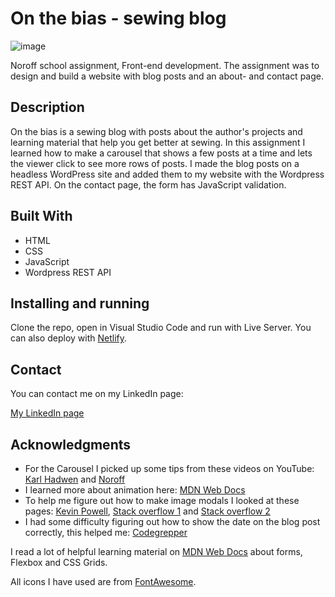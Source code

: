 # On the bias - sewing blog

![image](https://raw.githubusercontent.com/toratapp/teidsvag-portfolio/main/images/onthebias-home-web.jpg)

Noroff school assignment, Front-end development. The assignment was to design and build a website with blog posts and an about- and contact page.


## Description
On the bias is a sewing blog with posts about the author's projects and learning material that help you get better at sewing. In this assignment I learned how to make a carousel that shows a few posts at a time and lets the viewer click to see more rows of posts. I made the blog posts on a headless WordPress site and added them to my website with the Wordpress REST API. On the contact page, the form has JavaScript validation.


## Built With
- HTML
- CSS
- JavaScript
- Wordpress REST API


## Installing and running
Clone the repo, open in Visual Studio Code and run with Live Server. You can also deploy with [Netlify](https://www.netlify.com/).


## Contact
You can contact me on my LinkedIn page:

[My LinkedIn page](https://www.linkedin.com/in/toraoeidsvag)


## Acknowledgments
- For the Carousel I picked up some tips from these videos on YouTube: [Karl Hadwen](https://www.youtube.com/watch?v=gor5BvT2z88) and [Noroff](https://www.youtube.com/watch?v=As2EuVlsQ9E)
- I learned more about animation here: [MDN Web Docs](https://developer.mozilla.org/en-US/docs/Web/CSS/CSS_Animations/Using_CSS_animations)
- To help me figure out how to make image modals I looked at these pages: [Kevin Powell](https://codepen.io/kevinpowell/pen/KKyOYvM), [Stack overflow 1](https://stackoverflow.com/questions/3369593/how-to-detect-escape-key-press-with-pure-js-or-jquery) and [Stack overflow 2](https://stackoverflow.com/questions/37926298/javascript-modal-close-image-by-clicking-anywhere-outside-the-image)
- I had some difficulty figuring out how to show the date on the blog post correctly, this helped me: [Codegrepper]()

I read a lot of helpful learning material on [MDN Web Docs](https://developer.mozilla.org/en-US/) about forms, Flexbox and CSS Grids.

All icons I have used are from [FontAwesome](https://fontawesome.com/).

